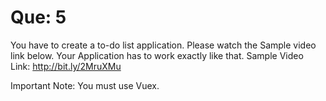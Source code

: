 # Que: 5 
You have to create a to-do list application. Please watch the Sample video link below. Your Application has to work exactly like that.
Sample Video Link: http://bit.ly/2MruXMu

Important Note: You must use Vuex.
